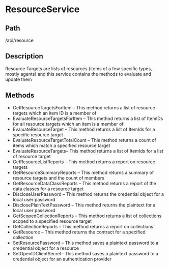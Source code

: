 # ResourceService

## Path

/api/resource

## Description

Resource Targets are lists of resources (items of a few specific types, mostly agents) and this service contains the methods to evaluate and update them

## Methods

* GetResourceTargetsForItem – This method returns a list of resource targets which an item ID is a member of
* EvaluateResourceTargetsForItem – This method returns a list of ItemIDs for all resource targets which an item is a member of
* EvaluateResourceTarget – This method returns a list of ItemIds for a specific resource target
* EvaluateResourceTargetTotalCount – This method returns a count of items which match a specified resource target
* EvaluateResourceTargets– This method returns a list of ItemIds for a list of resource target
* GetResourceListReports – This method returns a report on resource targets
* GetResourceSummaryReports – This method returns a summary of resource targets and the count of members
* GetResourceDataClassReports – This method returns a report of the data classes for a resource target
* DiscloseUserPassword – This method returns the credential object for a local user password
* DisclosePlainTextPassword – This method returns the plaintext for a local user password
* GetScopedCollectionReports – This method returns a list of collections scoped to a specified resource target
* GetCollectionReports – This method returns a report on collections
* GetResource – This method returns the contract for a specified collection
* SetResourcePassword – This method saves a plaintext password to a credential object for a resource
* SetOpenIDClientSecret– This method saves a plaintext password to a credential object for an authentication provider
